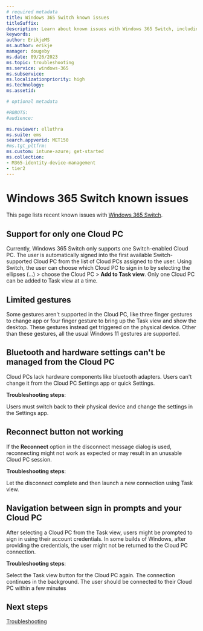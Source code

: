 ```yaml
---
# required metadata
title: Windows 365 Switch known issues
titleSuffix:
description: Learn about known issues with Windows 365 Switch, including workarounds and updated fixes.
keywords:
author: ErikjeMS  
ms.author: erikje
manager: dougeby
ms.date: 09/26/2023
ms.topic: troubleshooting
ms.service: windows-365
ms.subservice: 
ms.localizationpriority: high
ms.technology:
ms.assetid: 

# optional metadata

#ROBOTS:
#audience:

ms.reviewer: elluthra
ms.suite: ems
search.appverid: MET150
#ms.tgt_pltfrm:
ms.custom: intune-azure; get-started
ms.collection:
- M365-identity-device-management
- tier2
---
```


# Windows 365 Switch known issues

This page lists recent known issues with [Windows 365 Switch](windows-365-switch-overview.md).

## Support for only one Cloud PC

Currently, Windows 365 Switch only supports one Switch-enabled Cloud PC. The user is automatically signed into the first available Switch-supported Cloud PC from the list of Cloud PCs assigned to the user. Using Switch, the user can choose which Cloud PC to sign in to by selecting the ellipses (...) > choose the Cloud PC > **Add to Task view**. Only one Cloud PC can be added to Task view at a time.

## Limited gestures

Some gestures aren't supported in the Cloud PC, like three finger gestures to change app or four finger gesture to bring up the Task view and show the desktop. These gestures instead get triggered on the physical device. Other than these gestures, all the usual Windows 11 gestures are supported.

## Bluetooth and hardware settings can't be managed from the Cloud PC

Cloud PCs lack hardware components like bluetooth adapters. Users can't change it from the Cloud PC Settings app or quick Settings. 

**Troubleshooting steps**:

Users must switch back to their physical device and change the settings in the Settings app.

## Reconnect button not working

If the **Reconnect** option in the disconnect message dialog is used, reconnecting might not work as expected or may result in an unusable Cloud PC session.

**Troubleshooting steps**:

Let the disconnect complete and then launch a new connection using Task view.

## Navigation between sign in prompts and your Cloud PC

After selecting a Cloud PC from the Task view, users might be prompted to sign in using their account credentials. In some builds of Windows, after providing the credentials, the user might not be returned to the Cloud PC connection.

**Troubleshooting steps**:

Select the Task view button for the Cloud PC again. The connection continues in the background. The user should be connected to their Cloud PC within a few minutes

<!-- ########################## -->
## Next steps

[Troubleshooting](troubleshooting.md)
